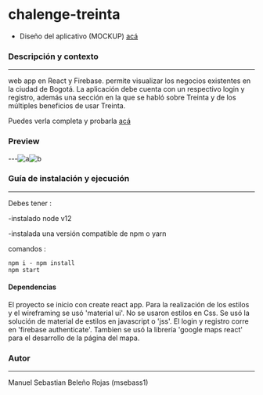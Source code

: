 # chalenge-treinta

- Diseño del aplicativo (MOCKUP) [acá](https://marvelapp.com/prototype/545fcgb)

### Descripción y contexto

---

web app en React y Firebase. permite visualizar los negocios existentes en la ciudad de Bogotá. La aplicación debe cuenta con un respectivo login y registro, además una sección en la que se habló sobre Treinta y de los múltiples beneficios de usar Treinta.

Puedes verla completa y probarla [acá](https://treinta-junior.web.app/)

### Preview

---![a](https://i.imgur.com/A7fVnl6.png)![b](https://i.imgur.com/Ah65eSH.png)

### Guía de instalación y ejecución

---

Debes tener :

-instalado node v12

-instalada una versión compatible de npm o yarn

comandos :

    npm i - npm install 
    npm start

#### Dependencias

El proyecto se inicio con create react app. Para la realización de los estilos y el wireframing se usó 'material ui'. No se usaron estilos en Css. Se usó la solución de material de estilos en javascript o 'jss'. El login y registro corre en 'firebase authenticate'. Tambien se usó la librería 'google maps react' para el desarrollo de la página del mapa.


### Autor

---

Manuel Sebastian Beleño Rojas (msebass1)
